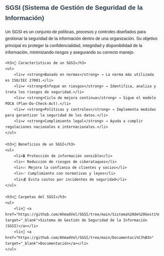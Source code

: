 <!DOCTYPE html>
<html lang="es">
<head>
    <meta charset="UTF-8">
    <meta name="viewport" content="width=device-width, initial-scale=1.0">
    <title>SGSI - Sistema de Gestión de Seguridad de la Información</title>
    <style>
        body { font-family: Arial, sans-serif; line-height: 1.6; margin: 20px; }
        h2 { color: #2c3e50; }
        ul { list-style-type: none; padding: 0; }
        li { margin: 10px 0; }
        a { text-decoration: none; color: #3498db; font-weight: bold; }
        a:hover { text-decoration: underline; }
    </style>
</head>
<body>
    <h2>SGSI (Sistema de Gestión de Seguridad de la Información)</h2>
    <p>Un SGSI es un conjunto de políticas, procesos y controles diseñados para gestionar la seguridad de la información dentro de una organización. Su objetivo principal es proteger la confidencialidad, integridad y disponibilidad de la información, minimizando riesgos y asegurando su correcto manejo.</p>
    
    <h3>🔹 Características de un SGSI</h3>
    <ul>
        <li>✔ <strong>Basado en normas</strong> → La norma más utilizada es ISO/IEC 27001.</li>
        <li>✔ <strong>Enfoque en riesgos</strong> → Identifica, analiza y trata los riesgos de seguridad.</li>
        <li>✔ <strong>Ciclo de mejora continua</strong> → Sigue el modelo PDCA (Plan-Do-Check-Act).</li>
        <li>✔ <strong>Políticas y controles</strong> → Implementa medidas para garantizar la seguridad de los datos.</li>
        <li>✔ <strong>Cumplimiento legal</strong> → Ayuda a cumplir regulaciones nacionales e internacionales.</li>
    </ul>
    
    <h3>🔹 Beneficios de un SGSI</h3>
    <ul>
        <li>🔒 Protección de información sensible</li>
        <li>⚡ Reducción de riesgos de ciberataques</li>
        <li>📈 Mejora la confianza de clientes y socios</li>
        <li>✅ Cumplimiento con normativas y leyes</li>
        <li>💰 Evita costos por incidentes de seguridad</li>
    </ul>
    
    <h3>📂 Carpetas del SGSI</h3>
    <ul>
        <li>📁 <a href="https://github.com/AhmadVel/SGSI/tree/main/Sistema%20de%20Gesti%C3%B3n%20de%20Seguridad%20de%20la%20Informaci%C3%B3n%20(SGSI)" target="_blank">Sistema de Gestión de Seguridad de la Información (SGSI)</a></li>
        <li>📁 <a href="https://github.com/AhmadVel/SGSI/tree/main/Documentaci%C3%B3n" target="_blank">Documentación</a></li>
    </ul>
</body>
</html>
